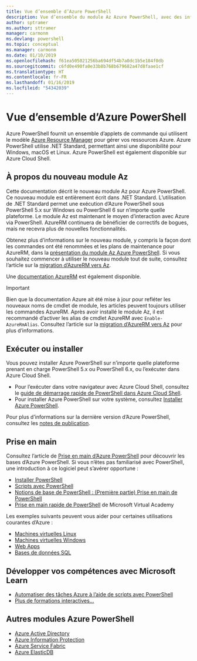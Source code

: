 ```yaml
---
title: Vue d’ensemble d’Azure PowerShell
description: Vue d’ensemble du module Az Azure PowerShell, avec des informations sur l’installation et la prise en main.
author: sptramer
ms.author: sttramer
manager: carmonm
ms.devlang: powershell
ms.topic: conceptual
ms.manager: carmonm
ms.date: 01/10/2019
ms.openlocfilehash: f61ea505021256ba694df54b7a0dc1b5e184f0db
ms.sourcegitcommit: c6fd0e490fa0e33b8b768b679682a47d8faae1cf
ms.translationtype: HT
ms.contentlocale: fr-FR
ms.lasthandoff: 01/16/2019
ms.locfileid: "54342039"
---
```

# <a name="overview-of-azure-powershell"></a>Vue d’ensemble d’Azure PowerShell

Azure PowerShell fournit un ensemble d’applets de commande qui utilisent le modèle [Azure Resource Manager](/azure/azure-resource-manager/resource-group-overview) pour gérer vos ressources Azure. Azure PowerShell utilise .NET Standard, permettant ainsi une disponibilité pour Windows, macOS et Linux.
Azure PowerShell est également disponible sur Azure Cloud Shell.

## <a name="about-the-new-az-module"></a>À propos du nouveau module Az

Cette documentation décrit le nouveau module Az pour Azure PowerShell. Ce nouveau module est entièrement écrit dans .NET Standard. L’utilisation de .NET Standard permet une exécution d’Azure PowerShell sous PowerShell 5.x sur Windows ou PowerShell 6 sur n’importe quelle plateforme. Le module Az est maintenant le moyen d’interaction avec Azure via PowerShell.
AzureRM continuera de bénéficier de correctifs de bogues, mais ne recevra plus de nouvelles fonctionnalités.

Obtenez plus d’informations sur le nouveau module, y compris la façon dont les commandes ont été renommées et les plans de maintenance pour AzureRM, dans la [présentation du module Az Azure PowerShell](new-azureps-module-az.md). Si vous souhaitez commencer à utiliser le nouveau module tout de suite, consultez l’article sur la [migration d’AzureRM vers Az](migrate-from-azurerm-to-az.md).

Une [documentation AzureRM](/powershell/azure/azurerm) est également disponible.

> [!IMPORTANT]
>
> Bien que la documentation Azure ait été mise à jour pour refléter les nouveaux noms de cmdlet de module, les articles peuvent toujours utiliser les commandes AzureRM. Après avoir installé le module Az, il est recommandé d’activer les alias de cmdlet AzureRM avec `Enable-AzureRmAlias`. Consultez l’article sur la [migration d’AzureRM vers Az](migrate-from-azurerm-to-az.md) pour plus d’informations.

## <a name="run-or-install"></a>Exécuter ou installer

Vous pouvez installer Azure PowerShell sur n’importe quelle plateforme prenant en charge PowerShell 5.x ou PowerShell 6.x, ou l’exécuter dans Azure Cloud Shell.

* Pour l’exécuter dans votre navigateur avec Azure Cloud Shell, consultez le [guide de démarrage rapide de PowerShell dans Azure Cloud Shell](/azure/cloud-shell/quickstart-powershell).
* Pour installer Azure PowerShell sur votre système, consultez [Installer Azure PowerShell](install-az-ps.md).

Pour plus d’informations sur la dernière version d’Azure PowerShell, consultez les [notes de publication](release-notes-azureps.md).

## <a name="get-started"></a>Prise en main

Consultez l’article de [Prise en main d’Azure PowerShell](get-started-azureps.md) pour découvrir les bases d’Azure PowerShell. Si vous n’êtes pas familiarisé avec PowerShell, une introduction à ce logiciel peut s’avérer opportune :

* [Installer PowerShell](/powershell/scripting/install/installing-powershell)
* [Scripts avec PowerShell](/powershell/scripting/powershell-scripting)
* [Notions de base de PowerShell : (Première partie) Prise en main de PowerShell](https://channel9.msdn.com/Blogs/Taste-of-Premier/PowerShellBasicsPart1)
* [Prise en main rapide de PowerShell](https://mva.microsoft.com/liveevents/powershell-jumpstart) de Microsoft Virtual Academy

Les exemples suivants peuvent vous aider pour certaines utilisations courantes d’Azure :

* [Machines virtuelles Linux](/azure/virtual-machines/virtual-machines-linux-powershell-samples?toc=/powershell/azure/toc.json)
* [Machines virtuelles Windows](/azure/virtual-machines/virtual-machines-windows-powershell-samples?toc=/powershell/azure/toc.json)
* [Web Apps](/azure/app-service-web/app-service-powershell-samples?toc=/powershell/azure/toc.json)
* [Bases de données SQL](/azure/sql-database/sql-database-powershell-samples?toc=/powershell/azure/toc.json)

## <a name="build-your-skills-with-microsoft-learn"></a>Développer vos compétences avec Microsoft Learn

- [Automatiser des tâches Azure à l’aide de scripts avec PowerShell](/learn/modules/automate-azure-tasks-with-powershell/)
- [Plus de formations interactives...](/learn/browse/?term=powershell)

## <a name="other-azure-powershell-modules"></a>Autres modules Azure PowerShell

* [Azure Active Directory](/powershell/azure/active-directory/)
* [Azure Information Protection](/powershell/azure/aip/)
* [Azure Service Fabric](/powershell/azure/service-fabric/)
* [Azure ElasticDB](/powershell/azure/elasticdbjobs/)
